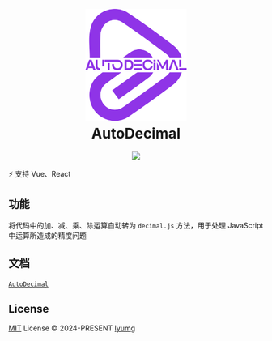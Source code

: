 <p align="center">
  <img src="./docs/public/logo.svg" width="200px" />
</p>

<h1 align="center" style="margin-top: -10px">AutoDecimal</h1>
<div align="center" style="margin-bottom:10px">
  <a href="https://www.npmjs.com/package/unplugin-auto-decimal">
    <img src="https://img.shields.io/npm/v/unplugin-auto-decimal"/>
  </a>
</div>

⚡️ 支持 Vue、React

## 功能
将代码中的加、减、乘、除运算自动转为 `decimal.js` 方法，用于处理 JavaScript 中运算所造成的精度问题

## 文档
[`AutoDecimal`](https://lyumg.github.io/unplugin-auto-decimal/)


## License

[MIT](./LICENSE) License © 2024-PRESENT [lyumg](https://github.com/lyumg)
